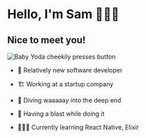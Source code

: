 # Hello, I'm Sam 👩🏻‍💻
## Nice to meet you!

![Baby Yoda cheekily presses button](https://66.media.tumblr.com/f79c4815aa2f2862d659cc4f7f5e12fd/a1994e6c31b20ad4-72/s500x750/6b2a8701ccd2b94bcbd3c02f2b7dadf88ee50ba7.gif)

- 🌱 Relatively new software developer
- 🏗 Working at a startup company
- 🤿 Diving waaaaay into the deep end
- 🥳 Having a blast while doing it

- 👩🏻‍🏫 Currently learning React Native, Elixir

<!--
**sampita/sampita** is a ✨ _special_ ✨ repository because its `README.md` (this file) appears on your GitHub profile.

Here are some ideas to get you started:

- 🔭 I’m currently working on ...
- 🌱 I’m currently learning ...
- 👯 I’m looking to collaborate on ...
- 🤔 I’m looking for help with ...
- 💬 Ask me about ...
- 📫 How to reach me: ...
- 😄 Pronouns: ...
- ⚡ Fun fact: ...
-->
